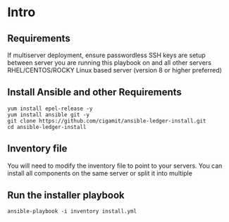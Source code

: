 # Intro

## Requirements
If multiserver deployment, ensure passwordless SSH keys are setup between server you are running this playbook on and all other servers
RHEL/CENTOS/ROCKY Linux based server (version 8 or higher preferred)

## Install Ansible and other Requirements
```
yum install epel-release -y
yum install ansible git -y
git clone https://github.com/cigamit/ansible-ledger-install.git
cd ansible-ledger-install
```

## Inventory file
You will need to modify the inventory file to point to your servers.  You can install all components on the same server or split it into multiple

## Run the installer playbook
```
ansible-playbook -i inventory install.yml
```
